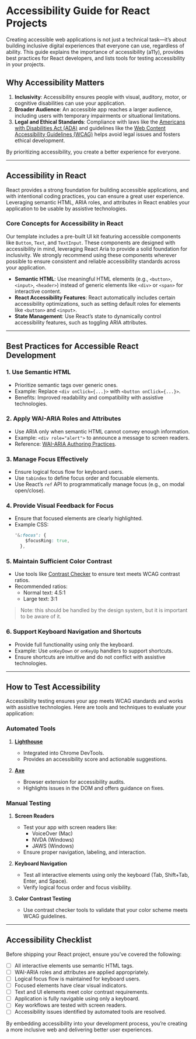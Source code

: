 # Accessibility Guide for React Projects

Creating accessible web applications is not just a technical task—it’s about building inclusive digital experiences that everyone can use, regardless of ability. This guide explains the importance of accessibility (a11y), provides best practices for React developers, and lists tools for testing accessibility in your projects.

## Why Accessibility Matters

1. **Inclusivity**: Accessibility ensures people with visual, auditory, motor, or cognitive disabilities can use your application.
2. **Broader Audience**: An accessible app reaches a larger audience, including users with temporary impairments or situational limitations.
3. **Legal and Ethical Standards**: Compliance with laws like the [Americans with Disabilities Act (ADA)](https://www.ada.gov/) and guidelines like the [Web Content Accessibility Guidelines (WCAG)](https://www.w3.org/TR/WCAG21/) helps avoid legal issues and fosters ethical development.

By prioritizing accessibility, you create a better experience for everyone.

---

## Accessibility in React

React provides a strong foundation for building accessible applications, and with intentional coding practices, you can ensure a great user experience. Leveraging semantic HTML, ARIA roles, and attributes in React enables your application to be usable by assistive technologies.

### Core Concepts for Accessibility in React

Our template includes a pre-built UI kit featuring accessible components like `Button`, `Text`, and `TextInput`. These components are designed with accessibility in mind, leveraging React Aria to provide a solid foundation for inclusivity. We strongly recommend using these components wherever possible to ensure consistent and reliable accessibility standards across your application.

- **Semantic HTML**: Use meaningful HTML elements (e.g., `<button>`, `<input>`, `<header>`) instead of generic elements like `<div>` or `<span>` for interactive content.
- **React Accessibility Features**: React automatically includes certain accessibility optimizations, such as setting default roles for elements like `<button>` and `<input>`.
- **State Management**: Use React’s state to dynamically control accessibility features, such as toggling ARIA attributes.

---

## Best Practices for Accessible React Development

### 1. Use Semantic HTML

- Prioritize semantic tags over generic ones.
- Example: Replace `<div onClick={...}>` with `<button onClick={...}>`.
- Benefits: Improved readability and compatibility with assistive technologies.

### 2. Apply WAI-ARIA Roles and Attributes

- Use ARIA only when semantic HTML cannot convey enough information.
- Example: `<div role="alert">` to announce a message to screen readers.
- Reference: [WAI-ARIA Authoring Practices](https://www.w3.org/TR/wai-aria-practices/).

### 3. Manage Focus Effectively

- Ensure logical focus flow for keyboard users.
- Use `tabindex` to define focus order and focusable elements.
- Use React’s `ref` API to programmatically manage focus (e.g., on modal open/close).

### 4. Provide Visual Feedback for Focus

- Ensure that focused elements are clearly highlighted.
- Example CSS:
  ```css
  '&:focus': {
      $focusRing: true,
    },
  ```

### 5. Maintain Sufficient Color Contrast

- Use tools like [Contrast Checker](https://webaim.org/resources/contrastchecker/) to ensure text meets WCAG contrast ratios.
- Recommended ratios:
  - Normal text: 4.5:1
  - Large text: 3:1

> Note: this should be handled by the design system, but it is important to be aware of it.

### 6. Support Keyboard Navigation and Shortcuts

- Provide full functionality using only the keyboard.
- Example: Use `onKeyDown` or `onKeyUp` handlers to support shortcuts.
- Ensure shortcuts are intuitive and do not conflict with assistive technologies.

---

## How to Test Accessibility

Accessibility testing ensures your app meets WCAG standards and works with assistive technologies. Here are tools and techniques to evaluate your application:

### Automated Tools

1. **[Lighthouse](https://developers.google.com/web/tools/lighthouse)**

   - Integrated into Chrome DevTools.
   - Provides an accessibility score and actionable suggestions.

2. **[Axe](https://www.deque.com/axe/)**
   - Browser extension for accessibility audits.
   - Highlights issues in the DOM and offers guidance on fixes.

### Manual Testing

1. **Screen Readers**

   - Test your app with screen readers like:
     - VoiceOver (Mac)
     - NVDA (Windows)
     - JAWS (Windows)
   - Ensure proper navigation, labeling, and interaction.

2. **Keyboard Navigation**

   - Test all interactive elements using only the keyboard (Tab, Shift+Tab, Enter, and Space).
   - Verify logical focus order and focus visibility.

3. **Color Contrast Testing**
   - Use contrast checker tools to validate that your color scheme meets WCAG guidelines.

---

## Accessibility Checklist

Before shipping your React project, ensure you’ve covered the following:

- [ ] All interactive elements use semantic HTML tags.
- [ ] WAI-ARIA roles and attributes are applied appropriately.
- [ ] Logical focus flow is maintained for keyboard users.
- [ ] Focused elements have clear visual indicators.
- [ ] Text and UI elements meet color contrast requirements.
- [ ] Application is fully navigable using only a keyboard.
- [ ] Key workflows are tested with screen readers.
- [ ] Accessibility issues identified by automated tools are resolved.

By embedding accessibility into your development process, you’re creating a more inclusive web and delivering better user experiences.
